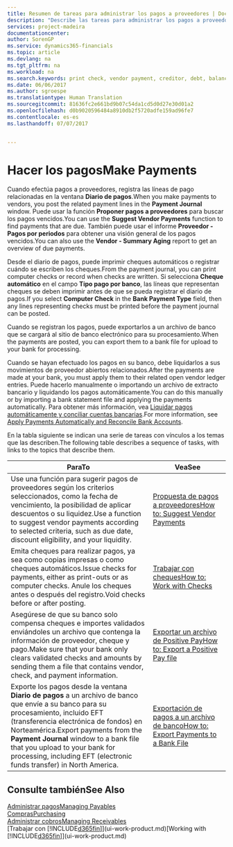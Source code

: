 ```yaml
---
title: Resumen de tareas para administrar los pagos a proveedores | Documentos de Microsoft
description: "Describe las tareas para administrar los pagos a proveedores o acreedores, incluido el registro de líneas de pago, y obtener un resumen de saldo vencido."
services: project-madeira
documentationcenter: 
author: SorenGP
ms.service: dynamics365-financials
ms.topic: article
ms.devlang: na
ms.tgt_pltfrm: na
ms.workload: na
ms.search.keywords: print check, vendor payment, creditor, debt, balance due, AP
ms.date: 06/06/2017
ms.author: sgroespe
ms.translationtype: Human Translation
ms.sourcegitcommit: 81636fc2e661bd9b07c54da1cd5d0d27e30d01a2
ms.openlocfilehash: d0b9020596484a8910db2f5720adfe159ad96fe7
ms.contentlocale: es-es
ms.lasthandoff: 07/07/2017


---
```

# <a name="make-payments"></a><span data-ttu-id="44018-103">Hacer los pagos</span><span class="sxs-lookup"><span data-stu-id="44018-103">Make Payments</span></span>
<span data-ttu-id="44018-104">Cuando efectúa pagos a proveedores, registra las líneas de pago relacionadas en la ventana **Diario de pagos**.</span><span class="sxs-lookup"><span data-stu-id="44018-104">When you make payments to vendors, you post the related payment lines in the **Payment Journal** window.</span></span> <span data-ttu-id="44018-105">Puede usar la función **Proponer pagos a proveedores** para buscar los pagos vencidos.</span><span class="sxs-lookup"><span data-stu-id="44018-105">You can use the **Suggest Vendor Payments** function to find payments that are due.</span></span> <span data-ttu-id="44018-106">También puede usar el informe **Proveedor - Pagos por periodos** para obtener una visión general de los pagos vencidos.</span><span class="sxs-lookup"><span data-stu-id="44018-106">You can also use the **Vendor - Summary Aging** report to get an overview of due payments.</span></span>

<span data-ttu-id="44018-107">Desde el diario de pagos, puede imprimir cheques automáticos o registrar cuándo se escriben los cheques.</span><span class="sxs-lookup"><span data-stu-id="44018-107">From the payment journal, you can print computer checks or record when checks are written.</span></span> <span data-ttu-id="44018-108">Si selecciona **Cheque automático** en el campo **Tipo pago por banco**, las líneas que representan cheques se deben imprimir antes de que se pueda registrar el diario de pagos.</span><span class="sxs-lookup"><span data-stu-id="44018-108">If you select **Computer Check** in the **Bank Payment Type** field, then any lines representing checks must be printed before the payment journal can be posted.</span></span>

<span data-ttu-id="44018-109">Cuando se registran los pagos, puede exportarlos a un archivo de banco que se cargará al sitio de banco electrónico para su procesamiento.</span><span class="sxs-lookup"><span data-stu-id="44018-109">When the payments are posted, you can export them to a bank file for upload to your bank for processing.</span></span>

<span data-ttu-id="44018-110">Cuando se hayan efectuado los pagos en su banco, debe liquidarlos a sus movimientos de proveedor abiertos relacionados.</span><span class="sxs-lookup"><span data-stu-id="44018-110">After the payments are made at your bank, you must apply them to their related open vendor ledger entries.</span></span> <span data-ttu-id="44018-111">Puede hacerlo manualmente o importando un archivo de extracto bancario y liquidando los pagos automáticamente.</span><span class="sxs-lookup"><span data-stu-id="44018-111">You can do this manually or by importing a bank statement file and applying the payments automatically.</span></span> <span data-ttu-id="44018-112">Para obtener más información, vea [Liquidar pagos automáticamente y conciliar cuentas bancarias](receivables-apply-payments-auto-reconcile-bank-accounts.md).</span><span class="sxs-lookup"><span data-stu-id="44018-112">For more information, see [Apply Payments Automatically and Reconcile Bank Accounts](receivables-apply-payments-auto-reconcile-bank-accounts.md).</span></span>

<span data-ttu-id="44018-113">En la tabla siguiente se indican una serie de tareas con vínculos a los temas que las describen.</span><span class="sxs-lookup"><span data-stu-id="44018-113">The following table describes a sequence of tasks, with links to the topics that describe them.</span></span>

| <span data-ttu-id="44018-114">Para</span><span class="sxs-lookup"><span data-stu-id="44018-114">To</span></span> | <span data-ttu-id="44018-115">Vea</span><span class="sxs-lookup"><span data-stu-id="44018-115">See</span></span> |
| --- | --- |
| <span data-ttu-id="44018-116">Use una función para sugerir pagos de proveedores según los criterios seleccionados, como la fecha de vencimiento, la posibilidad de aplicar descuentos o su liquidez.</span><span class="sxs-lookup"><span data-stu-id="44018-116">Use a function to suggest vendor payments according to selected criteria, such as due date, discount eligibility, and your liquidity.</span></span> |[<span data-ttu-id="44018-117">Propuesta de pagos a proveedores</span><span class="sxs-lookup"><span data-stu-id="44018-117">How to: Suggest Vendor Payments</span></span>](payables-how-suggest-vendor-payments.md) |
| <span data-ttu-id="44018-118">Emita cheques para realizar pagos, ya sea como copias impresas o como cheques automáticos.</span><span class="sxs-lookup"><span data-stu-id="44018-118">Issue checks for payments, either as print-outs or as computer checks.</span></span> <span data-ttu-id="44018-119">Anule los cheques antes o después del registro.</span><span class="sxs-lookup"><span data-stu-id="44018-119">Void checks before or after posting.</span></span> |[<span data-ttu-id="44018-120">Trabajar con cheques</span><span class="sxs-lookup"><span data-stu-id="44018-120">How to: Work with Checks</span></span>](payables-how-work-checks.md) |
| <span data-ttu-id="44018-121">Asegúrese de que su banco solo compensa cheques e importes validados enviándoles un archivo que contenga la información de proveedor, cheque y pago.</span><span class="sxs-lookup"><span data-stu-id="44018-121">Make sure that your bank only clears validated checks and amounts by sending them a file that contains vendor, check, and payment information.</span></span> |[<span data-ttu-id="44018-122">Exportar un archivo de Positive Pay</span><span class="sxs-lookup"><span data-stu-id="44018-122">How to: Export a Positive Pay file</span></span>](finance-how-positive-pay.md) |
|<span data-ttu-id="44018-123">Exporte los pagos desde la ventana **Diario de pagos** a un archivo de banco que envíe a su banco para su procesamiento, incluido EFT (transferencia electrónica de fondos) en Norteamérica.</span><span class="sxs-lookup"><span data-stu-id="44018-123">Export payments from the **Payment Journal** window to a bank file that you upload to your bank for processing, including EFT (electronic funds transfer) in North America.</span></span> |[<span data-ttu-id="44018-124">Exportación de pagos a un archivo de banco</span><span class="sxs-lookup"><span data-stu-id="44018-124">How to: Export Payments to a Bank File</span></span>](payables-how-export-payments-bank-file.md)|  

## <a name="see-also"></a><span data-ttu-id="44018-125">Consulte también</span><span class="sxs-lookup"><span data-stu-id="44018-125">See Also</span></span>
[<span data-ttu-id="44018-126">Administrar pagos</span><span class="sxs-lookup"><span data-stu-id="44018-126">Managing Payables</span></span>](payables-manage-payables.md)  
[<span data-ttu-id="44018-127">Compras</span><span class="sxs-lookup"><span data-stu-id="44018-127">Purchasing</span></span>](purchasing-manage-purchasing.md)  
[<span data-ttu-id="44018-128">Administrar cobros</span><span class="sxs-lookup"><span data-stu-id="44018-128">Managing Receivables</span></span>](receivables-manage-receivables.md)  
<span data-ttu-id="44018-129">[Trabajar con [!INCLUDE[d365fin](includes/d365fin_md.md)]](ui-work-product.md)</span><span class="sxs-lookup"><span data-stu-id="44018-129">[Working with [!INCLUDE[d365fin](includes/d365fin_md.md)]](ui-work-product.md)</span></span>  

